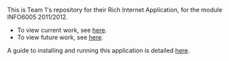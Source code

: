 This is Team 1's repository for their Rich Internet Application, for the module INFO6005 2011/2012.

  * To view current work, see [here](https://code.google.com/p/rich-2012-cafe/wiki/TODO).
  * To view future work, see [here](https://code.google.com/p/rich-2012-cafe/wiki/FutureWork).

A guide to installing and running this application is detailed [here](https://code.google.com/p/rich-2012-cafe/wiki/Installation).
